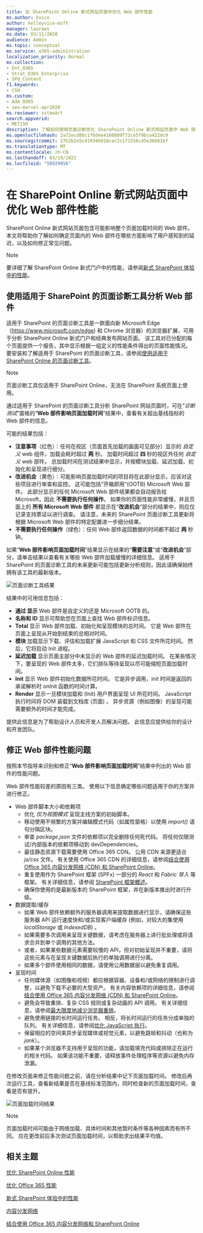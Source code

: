```yaml
---
title: 在 SharePoint Online 新式网站页面中优化 Web 部件性能
ms.author: kvice
author: kelleyvice-msft
manager: laurawi
ms.date: 03/11/2020
audience: Admin
ms.topic: conceptual
ms.service: o365-administration
localization_priority: Normal
ms.collection:
- Ent_O365
- Strat_O365_Enterprise
- SPO_Content
f1.keywords:
- CSH
ms.custom:
- Adm_O365
- seo-marvel-apr2020
ms.reviewer: sstewart
search.appverid:
- MET150
description: 了解如何使用页面诊断优化 SharePoint Online 新式网站页面中 Web 部件的性能。
ms.openlocfilehash: 2a72ecd8bc1f6dee4166809f72ce5f9bce422dc9
ms.sourcegitcommit: 27b2b2e5c41934b918cac2c171556c45e36661bf
ms.translationtype: MT
ms.contentlocale: zh-CN
ms.lasthandoff: 03/19/2021
ms.locfileid: "50929056"
---
```

# <a name="optimize-web-part-performance-in-sharepoint-online-modern-site-pages"></a>在 SharePoint Online 新式网站页面中优化 Web 部件性能

SharePoint Online 新式网站页面包含可能影响整个页面加载时间的 Web 部件。 本文将帮助你了解如何确定页面内的 Web 部件在哪些方面影响了用户感知到的延迟，以及如何修正常见问题。

>[!NOTE]
>要详细了解 SharePoint Online 新式门户中的性能，请参阅[新式 SharePoint 体验中的性能](/sharepoint/modern-experience-performance)。

## <a name="use-the-page-diagnostics-for-sharepoint-tool-to-analyze-web-parts"></a>使用适用于 SharePoint 的页面诊断工具分析 Web 部件

适用于 SharePoint 的页面诊断工具是一款面向新 Microsoft Edge（https://www.microsoft.com/edge) 和 Chrome 浏览器）的浏览器扩展，可用于分析 SharePoint Online 新式门户和经典发布网站页面。 该工具对已分配的每个页面提供一个报告，其中显示根据一组定义的性能条件得出的页面性能情况。 要安装和了解适用于 SharePoint 的页面诊断工具，请参阅[使用适用于 SharePoint Online 的页面诊断工具](page-diagnostics-for-spo.md)。

>[!NOTE]
>页面诊断工具仅适用于 SharePoint Online，无法在 SharePoint 系统页面上使用。

通过适用于 SharePoint 的页面诊断工具分析 SharePoint 网站页面时，可在“_诊断测试_”窗格的“**Web 部件影响页面加载时间**”结果中，查看有关超出基线指标的 Web 部件的信息。

可能的结果包括：

- **注意事项**（红色）：任何在视区（页面首先加载的画面可见部分）显示的 _自定义_ web 组件，加载会耗时超过 **两** 秒。 加载时间超过 **四** 秒的视区外任何 _自定义_ web 部件。 总加载时间在测试结果中显示，并按模块加载、延迟加载、初始化和呈现进行细分。
- **改进机会**（黄色）：可能影响页面加载时间的项目将在此部分显示，应该对这些项目进行审查和监控。 这可能包括“开箱即用”(OOTB) Microsoft Web 部件。 此部分显示的任何 Microsoft Web 部件结果都会自动报告给 Microsoft，因此 **不需要执行任何操作**。 如果你的页面性能非常缓慢，并且页面上的 **所有 Microsoft Web 部件** 都显示在“**改进机会**”部分的结果中，则应仅记录支持票证以进行调查。 请注意，未来的 SharePoint 页面诊断工具更新将根据 Microsoft Web 部件的特定配置进一步细分结果。
- **不需要执行任何操作**（绿色）：任何 Web 部件返回数据的时间都不超过 **两** 秒钟。

如果“**Web 部件影响页面加载时间**”结果显示在结果的“**需要注意**”或“**改进机会**”部分，请单击结果以查看有关哪些 Web 部件加载缓慢的详细信息。 适用于 SharePoint 的页面诊断工具的未来更新可能包括更新分析规则，因此请确保始终拥有该工具的最新版本。

![页面诊断工具结果](../media/modern-portal-optimization/pagediag-web-part.png)

结果中的可用信息包括：

- **通过 显示** Web 部件是自定义的还是 Microsoft OOTB 的。
- **名称和 ID** 显示可帮助您在页面上查找 Web 部件标识信息。
- **Total** 显示 Web 部件加载、初始化和呈现模块的总时间。 它是 Web 部件在页面上呈现从开始到结束的总相对时间。
- **模块** 加载显示下载、评估和加载扩展 JavaScript 和 CSS 文件所花时间。 然后，它将启动 Init 进程。
- **延迟加载** 显示页面主部分中未显示的 Web 部件的延迟加载时间。 在某些情况下，要呈现的 Web 部件太多，它们排队等待呈现以尽可能缩短页面加载时间。
- **Init** 显示 Web 部件初始化数据所花时间。
    它是异步调用，init 时间是返回的承诺解析时 onInit 函数的时间计算。
- **Render** 显示一旦模块加载和 (Init) 用户界面呈现 UI 所花时间。
    JavaScript 执行时间将 DOM 装载到文档库 (页面) 。
    异步资源（例如图像）的呈现可能需要额外的时间才能完成。

提供此信息是为了帮助设计人员和开发人员解决问题。 此信息应提供给你的设计和开发团队。

## <a name="remediate-web-part-performance-issues"></a>修正 Web 部件性能问题

按照本节指导来识别和修正“**Web 部件影响页面加载时间**”结果中列出的 Web 部件的性能问题。

Web 部件性能较差的原因有三类。 使用以下信息确定哪些问题适用于你的方案并进行修正。

- Web 部件脚本大小和依赖项
  - 优化 _仅为视图模式_ 呈现主线方案的初始脚本。
  - 移动使用不频繁的方案并编辑模式代码（如属性窗格）以使用 _import()_ 语句分隔区块。
  - 审查 _package.json_ 文件的依赖项以完全删除任何死代码。 将任何仅限测试/内部版本的依赖项移动到 devDependencies。
  - 最佳静态资源下载需要使用 Office 365 CDN。 公用 CDN 来源更适合 _js/css_ 文件。 有关使用 Office 365 CDN 的详细信息，请参阅[结合使用 Office 365 内容分发网络 (CDN) 和 SharePoint Online](use-microsoft-365-cdn-with-spo.md)。
  - 重复使用作为 SharePoint 框架 (SPFx) 一部分的 _React_ 和 _Fabric 导入_ 等框架。 有关详细信息，请参阅 [SharePoint 框架概述](/sharepoint/dev/spfx/sharepoint-framework-overview)。
  - 确保你使用的是最新版本的 SharePoint 框架，并在新版本推出时进行升级。
- 数据提取/缓存
  - 如果 Web 部件依赖额外的服务器调用来提取数据进行显示，请确保这些服务器 API 运行速度快和/或实现客户端缓存 (例如，对较大的集使用 _localStorage_ 或 _IndexedDB_) 。
  - 如果需要多次调用来呈现关键数据，请考虑在服务器上进行批处理或将请求合并到单个调用的其他方法。
  - 或者，如果某些数据元素需要较慢的 API，但对初始呈现并不重要，请将这些元素与在呈现关键数据后执行的单独调用进行分离。
  - 如果多个部件使用相同的数据，请使用公用数据层以避免重复调用。
- 呈现时间
  - 任何媒体源（如图像和视频）都应根据容器、设备和/或网络的限制进行调整，以避免下载不必要的大型资产。 有关内容依赖项的详细信息，请参阅[结合使用 Office 365 内容分发网络 (CDN) 和 SharePoint Online](use-microsoft-365-cdn-with-spo.md)。
  - 避免会导致重排、复杂 CSS 规则或复杂动画的 API 调用。 有关详细信息，请参阅[最大限度地减少浏览器重排](https://developers.google.com/speed/docs/insights/browser-reflow)。
  - 避免使用链接的长时间运行任务。 相反，将长时间运行的任务分成单独的队列。 有关详细信息，请参阅[优化 JavaScript 执行](https://developers.google.com/web/fundamentals/performance/rendering/optimize-javascript-execution)。
  - 保留相应的空间来异步呈现媒体或视觉元素，以避免跳帧和抖动（也称为 _jank_）。
  - 如果某个浏览器不支持用于呈现的功能，请加载填充代码或排除正在运行的相关代码。 如果该功能不重要，请释放事件处理程序等资源以避免内存泄漏。

在修改页面来修正性能问题之前，请在分析结果中记下页面加载时间。 修改后再次运行工具，查看新结果是否在基线标准范围内，同时检查新的页面加载时间，查看是否有提升。

![页面加载时间结果](../media/modern-portal-optimization/pagediag-page-load-time.png)

>[!NOTE]
>页面加载时间可能由于网络加载、具体时间和其他暂时条件等各种因素而有所不同。 应在更改前后多次测试页面加载时间，以帮助求出结果平均值。

## <a name="related-topics"></a>相关主题

[优化 SharePoint Online 性能](tune-sharepoint-online-performance.md)

[优化 Office 365 性能](tune-microsoft-365-performance.md)

[新式 SharePoint 体验中的性能](/sharepoint/modern-experience-performance)

[内容分发网络](content-delivery-networks.md)

[结合使用 Office 365 内容分发网络和 SharePoint Online](use-microsoft-365-cdn-with-spo.md)